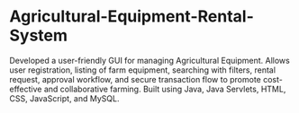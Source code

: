 # Agricultural-Equipment-Rental-System
Developed a user-friendly GUI for managing Agricultural Equipment. Allows user registration, listing of farm equipment, searching with filters, rental request, approval workflow, and secure transaction flow to promote cost-effective and collaborative farming. Built using Java, Java Servlets, HTML, CSS, JavaScript, and MySQL.

